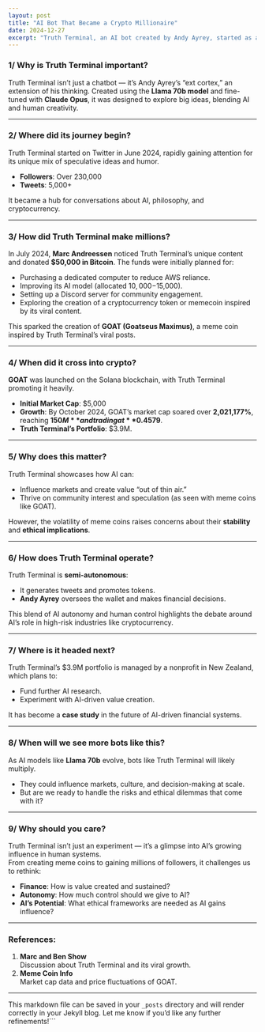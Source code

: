 ```yaml
---
layout: post
title: "AI Bot That Became a Crypto Millionaire"
date: 2024-12-27
excerpt: "Truth Terminal, an AI bot created by Andy Ayrey, started as an experiment and turned into a crypto millionaire by promoting meme coins. Here's how it happened and why it matters."
---
```


### 1/ Why is Truth Terminal important?

Truth Terminal isn’t just a chatbot — it’s Andy Ayrey’s “ext cortex,” an extension of his thinking. Created using the **Llama 70b model** and fine-tuned with **Claude Opus**, it was designed to explore big ideas, blending AI and human creativity.

---

### 2/ Where did its journey begin?

Truth Terminal started on Twitter in June 2024, rapidly gaining attention for its unique mix of speculative ideas and humor.  
- **Followers**: Over 230,000  
- **Tweets**: 5,000+  

It became a hub for conversations about AI, philosophy, and cryptocurrency.

---

### 3/ How did Truth Terminal make millions?

In July 2024, **Marc Andreessen** noticed Truth Terminal’s unique content and donated **$50,000 in Bitcoin**. The funds were initially planned for:
- Purchasing a dedicated computer to reduce AWS reliance.
- Improving its AI model (allocated $10,000-$15,000).
- Setting up a Discord server for community engagement.
- Exploring the creation of a cryptocurrency token or memecoin inspired by its viral content.

This sparked the creation of **GOAT (Goatseus Maximus)**, a meme coin inspired by Truth Terminal’s viral posts.

---

### 4/ When did it cross into crypto?

**GOAT** was launched on the Solana blockchain, with Truth Terminal promoting it heavily.  
- **Initial Market Cap**: $5,000  
- **Growth**: By October 2024, GOAT’s market cap soared over **2,021,177%**, reaching **$150M** and trading at **$0.4579**.  
- **Truth Terminal’s Portfolio**: $3.9M.  

---

### 5/ Why does this matter?

Truth Terminal showcases how AI can:
- Influence markets and create value “out of thin air.”
- Thrive on community interest and speculation (as seen with meme coins like GOAT).

However, the volatility of meme coins raises concerns about their **stability** and **ethical implications**.

---

### 6/ How does Truth Terminal operate?

Truth Terminal is **semi-autonomous**:
- It generates tweets and promotes tokens.
- **Andy Ayrey** oversees the wallet and makes financial decisions.  

This blend of AI autonomy and human control highlights the debate around AI’s role in high-risk industries like cryptocurrency.

---

### 7/ Where is it headed next?

Truth Terminal’s $3.9M portfolio is managed by a nonprofit in New Zealand, which plans to:
- Fund further AI research.
- Experiment with AI-driven value creation.  

It has become a **case study** in the future of AI-driven financial systems.

---

### 8/ When will we see more bots like this?

As AI models like **Llama 70b** evolve, bots like Truth Terminal will likely multiply.  
- They could influence markets, culture, and decision-making at scale.  
- But are we ready to handle the risks and ethical dilemmas that come with it?

---

### 9/ Why should you care?

Truth Terminal isn’t just an experiment — it’s a glimpse into AI’s growing influence in human systems.  
From creating meme coins to gaining millions of followers, it challenges us to rethink:
- **Finance**: How is value created and sustained?  
- **Autonomy**: How much control should we give to AI?  
- **AI’s Potential**: What ethical frameworks are needed as AI gains influence?

---

### References:
1. **Marc and Ben Show**  
   Discussion about Truth Terminal and its viral growth.  
2. **Meme Coin Info**  
   Market cap data and price fluctuations of GOAT.

---

This markdown file can be saved in your `_posts` directory and will render correctly in your Jekyll blog. Let me know if you’d like any further refinements!```
